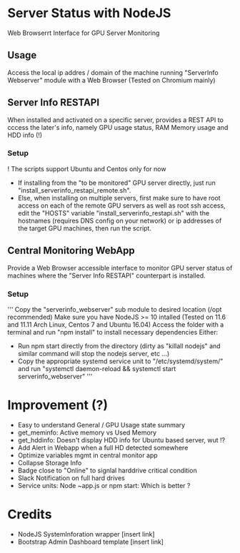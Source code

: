 # Server Status with NodeJS

Web Browserrt Interface for GPU Server Monitoring

## Usage

Access the local ip addres / domain of the machine running "ServerInfo Webserver"
module with a Web Browser (Tested on Chromium mainly)

## Server Info RESTAPI

When installed and activated on a specific server, provides a REST API to cccess
the later's info, namely GPU usage status, RAM Memory usage and HDD info (!)

### Setup
! The scripts support Ubuntu and Centos only for now

- If installing from the "to be monitored" GPU server directly, just run "install_serverinfo_restapi_remote.sh".
- Else, when installing on multiple servers, first make sure to have root access on each of the remote GPU servers as well
as root ssh access, edit the "HOSTS" variable "install_serverinfo_restapi.sh" with the hostnames (requires DNS config on your network)
or ip addresses of the target GPU machines, then run the script.

## Central Monitoring WebApp

Provide a Web Browser accessible interface to monitor GPU server status of machines
where the "Server Info RESTAPI" counterpart is installed.

### Setup
'''
Copy the "serverinfo_webserver" sub module to desired location (/opt recommended)
Make sure you have NodeJS >= 10 intalled  (Tested on 11.6 and 11.11 Arch Linux, Centos 7 and Ubuntu 16.04)
Access the folder with a terminal and run "npm install" to install necessary dependencies
Either:
- Run npm start directly from the directory (dirty as "killall nodejs" and similar command will stop the nodejs server, etc ...)
- Copy the appropriate systemd service unit to "/etc/systemd/system/" and run "systemctl daemon-reload && systemctl start serverinfo_webserver"
'''

# Improvement (?)
- Easy to understand General / GPU Usage state summary
- get_meminfo: Active memory vs Used Memory
- get_hddinfo: Doesn't display HDD info for Ubuntu based server, wut !?
- Add Alert in Webapp when a full HD detected somewhere
- Optimize variables mgmt in central monitor app
- Collapse Storage Info
- Badge close to "Online" to signlal harddrive critical condition
- Slack Notification on full hard drives
- Service units: Node ~app.js or npm start: Which is better ?

# Credits
- NodeJS SystemInforation wrapper [insert link]
- Bootstrap Admin Dashboard template [insert link]
